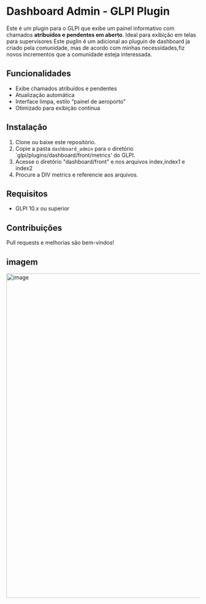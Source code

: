 # Dashboard Admin - GLPI Plugin

Este é um plugin para o GLPI que exibe um painel informativo com chamados **atribuídos e pendentes em aberto**. Ideal para exibição em telas para supervisores
Este puglin é um adicional ao pluguin de dashboard ja criado pela comunidade, mas de acordo com minhas necessidades,fiz novos incrementos que a comunidade esteja interessada.

## Funcionalidades

- Exibe chamados atribuídos e pendentes
- Atualização automática
- Interface limpa, estilo “painel de aeroporto”
- Otimizado para exibição contínua

## Instalação

1. Clone ou baixe este repositório.
2. Copie a pasta `dashboard_admin` para o diretório `glpi/plugins/dashboard/front/metrics' do GLPI.
3. Acesse o diretório "dashboard/front" e nos arquivos index,index1 e index2
4. Procure a DIV metrics e referencie aos arquivos.

## Requisitos

- GLPI 10.x ou superior

## Contribuições

Pull requests e melhorias são bem-vindos!

 
  ## imagem
  <img width="1710" height="847" alt="image" src="https://github.com/user-attachments/assets/a5ad6e74-61eb-4d75-9e4a-38722c34b72a" />
